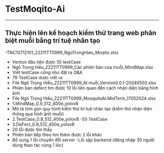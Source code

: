 # TestMoqito-Ai
------------------------------------------------------------------------------
Thực hiện lên kế hoạch kiểm thử trang web phân biệt muỗi bằng trí tuệ nhân tạo
------------------------------------------------------------------------------
 -TNC10712101_22211TT0999_NgoTrongHieu_Moqito.xlsx
- Vertion đâu tiên được 55 testCase
- Ngô Trọng hiếu_22211TT0999_Các phiên bản của muỗi_MindMap.xlsx
- Viết testCase cũng như đặt ra Q&A
- 79 TestCase dược viết ra
- File Ngô Trọng Hiếu_22211TT0999_AI muỗi_Version0.0.1-20240503.xlsx
- Phiên bản defect tìm được 10 lỗi liên quan đến cách nhận diện bằng hình ảnh
- File Ngô Trọng Hiếu_22211TT0999_MosquitoAI.MidTerm_17052024.xlsx 
- 1.MindMap_0.9_512_400e_yolov8
- Mô tả tóm gọn quy trình kiểm thử trí tuệ nhân tạo (kiểm thử nhận diện thông qua hình ảnh muỗi)
- 2.TestCase_0.9_512_400e_yolov8
-50 TestCase
- 3.DeFect_0.9_512_400e_yolov8
- 20 lỗi được tìm thấy
- Phiên bản tiếp theo tìm thêm được 2 lỗi khác
- Bổ sung 1 lỗi chuyển đỗi server
-Lỗi sập backend (đăng nhập 30 người dùng thao tác cùng 1 lúc)



